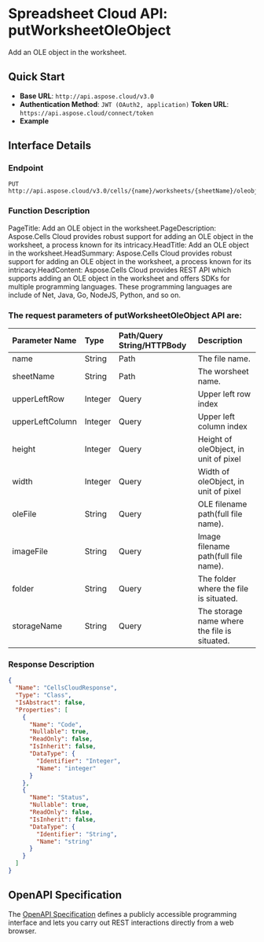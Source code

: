 
# **Spreadsheet Cloud API: putWorksheetOleObject**

Add an OLE object in the worksheet. 


## **Quick Start**

- **Base URL**: `http://api.aspose.cloud/v3.0`
- **Authentication Method**: `JWT (OAuth2, application)`  **Token URL**: `https://api.aspose.cloud/connect/token`
- **Example** 

## **Interface Details**

### **Endpoint** 

```
PUT http://api.aspose.cloud/v3.0/cells/{name}/worksheets/{sheetName}/oleobjects
```
### **Function Description**
PageTitle: Add an OLE object in the worksheet.PageDescription: Aspose.Cells Cloud provides robust support for adding an OLE object in the worksheet, a process known for its intricacy.HeadTitle: Add an OLE object in the worksheet.HeadSummary: Aspose.Cells Cloud provides robust support for adding an OLE object in the worksheet, a process known for its intricacy.HeadContent: Aspose.Cells Cloud provides REST API which supports adding an OLE object in the worksheet and offers SDKs for multiple programming languages. These programming languages are include of Net, Java, Go, NodeJS, Python, and so on.

### The request parameters of **putWorksheetOleObject** API are: 

| Parameter Name | Type | Path/Query String/HTTPBody | Description | 
| :- | :- | :- |:- | 
|name|String|Path|The file name.|
|sheetName|String|Path|The worsheet name.|
|upperLeftRow|Integer|Query|Upper left row index|
|upperLeftColumn|Integer|Query|Upper left column index|
|height|Integer|Query|Height of oleObject, in unit of pixel|
|width|Integer|Query|Width of oleObject, in unit of pixel|
|oleFile|String|Query|OLE filename path(full file name).|
|imageFile|String|Query|Image filename path(full file name).|
|folder|String|Query|The folder where the file is situated.|
|storageName|String|Query|The storage name where the file is situated.|

### **Response Description**
```json
{
  "Name": "CellsCloudResponse",
  "Type": "Class",
  "IsAbstract": false,
  "Properties": [
    {
      "Name": "Code",
      "Nullable": true,
      "ReadOnly": false,
      "IsInherit": false,
      "DataType": {
        "Identifier": "Integer",
        "Name": "integer"
      }
    },
    {
      "Name": "Status",
      "Nullable": true,
      "ReadOnly": false,
      "IsInherit": false,
      "DataType": {
        "Identifier": "String",
        "Name": "string"
      }
    }
  ]
}
```


## OpenAPI Specification

The [OpenAPI Specification](https://reference.aspose.cloud/cells/#/OleObjectsController/PutWorksheetOleObject) defines a publicly accessible programming interface and lets you carry out REST interactions directly from a web browser.
